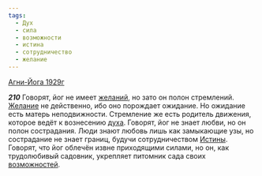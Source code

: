 ```yaml
---
tags:
  - Дух
  - сила
  - возможности
  - истина
  - сотрудничество
  - желание
---
```


[Агни-Йога 1929г](/agni/1929)

___210___
Говорят, йог не имеет [желаний](/tag/#желание), но зато он полон стремлений. [Желание](/tag/#желание) не действенно, ибо оно порождает ожидание. Но ожидание есть матерь неподвижности. Стремление же есть родитель движения, которое ведёт к вознесению [духа](/tag/#Дух). Говорят, йог не знает любви, но он полон сострадания. Люди знают любовь лишь как замыкающие узы, но сострадание не знает границ, будучи сотрудничеством [Истины](/tag/#истина). Говорят, что йог облечён извне приходящими силами, но он, как трудолюбивый садовник, укрепляет питомник сада своих [возможностей](/tag/#возможности).